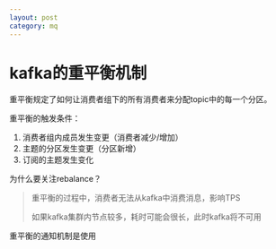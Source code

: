 ```yaml
---
layout: post
category: mq
---
```

# kafka的重平衡机制
重平衡规定了如何让消费者组下的所有消费者来分配topic中的每一个分区。

重平衡的触发条件：
1. 消费者组内成员发生变更（消费者减少/增加）
2. 主题的分区发生变更（分区新增）
3. 订阅的主题发生变化

为什么要关注rebalance？
> 重平衡的过程中，消费者无法从kafka中消费消息，影响TPS
>
> 如果kafka集群内节点较多，耗时可能会很长，此时kafka将不可用

重平衡的通知机制是使用